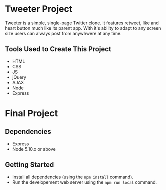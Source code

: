 # Tweeter Project

Tweeter is a simple, single-page Twitter clone. It features retweet, like and heart button much like its parent app. With it's ability to adapt to any screen size users can always post from anywhwere at any time. 

## Tools Used to Create This Project 
  - HTML
  - CSS 
  - JS 
  - jQuery 
  - AJAX 
  - Node
  - Express 

# Final Project 





## Dependencies

- Express
- Node 5.10.x or above

## Getting Started 

- Install all dependencies (using the `npm install` command).
- Run the developement web server using the `npm run local` command.
